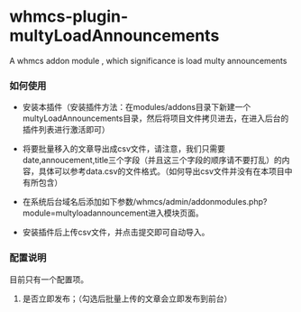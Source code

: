 # whmcs-plugin-multyLoadAnnouncements
A whmcs addon module , which significance is load multy announcements

### 如何使用
* 安装本插件（安装插件方法：在modules/addons目录下新建一个multyLoadAnnouncements目录，然后将项目文件拷贝进去，在进入后台的插件列表进行激活即可）

* 将要批量移入的文章导出成csv文件，请注意，我们只需要date,annoucement,title三个字段（并且这三个字段的顺序请不要打乱）的内容，具体可以参考data.csv的文件格式。（如何导出csv文件并没有在本项目中有所包含）

* 在系统后台域名后添加如下参数/whmcs/admin/addonmodules.php?module=multyloadannouncement进入模块页面。

* 安装插件后上传csv文件，并点击提交即可自动导入。

### 配置说明

目前只有一个配置项。

1. 是否立即发布；（勾选后批量上传的文章会立即发布到前台）

